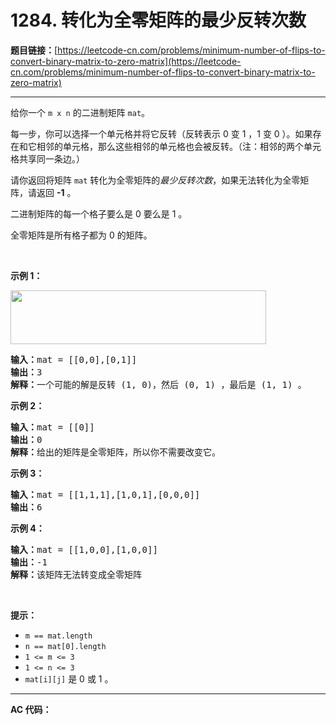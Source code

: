 # 1284. 转化为全零矩阵的最少反转次数

**题目链接：**[https://leetcode-cn.com/problems/minimum-number-of-flips-to-convert-binary-matrix-to-zero-matrix](https://leetcode-cn.com/problems/minimum-number-of-flips-to-convert-binary-matrix-to-zero-matrix)

---

<div class="content__1Y2H">
 <div class="notranslate">
  <p>给你一个&nbsp;<code>m x n</code>&nbsp;的二进制矩阵&nbsp;<code>mat</code>。</p> 
  <p>每一步，你可以选择一个单元格并将它反转（反转表示 0 变 1 ，1 变 0 ）。如果存在和它相邻的单元格，那么这些相邻的单元格也会被反转。（注：相邻的两个单元格共享同一条边。）</p> 
  <p>请你返回将矩阵&nbsp;<code>mat</code> 转化为全零矩阵的<em>最少反转次数</em>，如果无法转化为全零矩阵，请返回&nbsp;<strong>-1</strong>&nbsp;。</p> 
  <p>二进制矩阵的每一个格子要么是 0 要么是 1 。</p> 
  <p>全零矩阵是所有格子都为 0 的矩阵。</p> 
  <p>&nbsp;</p> 
  <p><strong>示例&nbsp;1：</strong></p> 
  <p><img style="height: 86px; width: 409px;" src="https://assets.leetcode-cn.com/aliyun-lc-upload/uploads/2019/12/13/matrix.png" alt=""></p> 
  <pre class="language-text"><strong>输入：</strong>mat = [[0,0],[0,1]]
<strong>输出：</strong>3
<strong>解释：</strong>一个可能的解是反转 (1, 0)，然后 (0, 1) ，最后是 (1, 1) 。
</pre> 
  <p><strong>示例 2：</strong></p> 
  <pre class="language-text"><strong>输入：</strong>mat = [[0]]
<strong>输出：</strong>0
<strong>解释：</strong>给出的矩阵是全零矩阵，所以你不需要改变它。
</pre> 
  <p><strong>示例 3：</strong></p> 
  <pre class="language-text"><strong>输入：</strong>mat = [[1,1,1],[1,0,1],[0,0,0]]
<strong>输出：</strong>6
</pre> 
  <p><strong>示例 4：</strong></p> 
  <pre class="language-text"><strong>输入：</strong>mat = [[1,0,0],[1,0,0]]
<strong>输出：</strong>-1
<strong>解释：</strong>该矩阵无法转变成全零矩阵
</pre> 
  <p>&nbsp;</p> 
  <p><strong>提示：</strong></p> 
  <ul> 
   <li><code>m ==&nbsp;mat.length</code></li> 
   <li><code>n ==&nbsp;mat[0].length</code></li> 
   <li><code>1 &lt;= m&nbsp;&lt;= 3</code></li> 
   <li><code>1 &lt;= n&nbsp;&lt;= 3</code></li> 
   <li><code>mat[i][j]</code>&nbsp;是 0 或 1 。</li> 
  </ul> 
 </div>
</div>

---

**AC 代码：**

```java

```